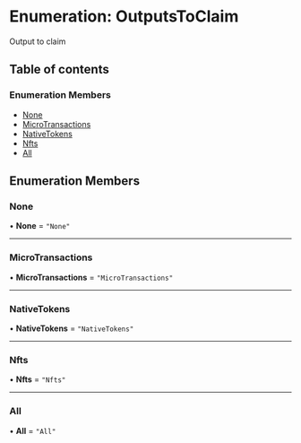# Enumeration: OutputsToClaim

Output to claim

## Table of contents

### Enumeration Members

- [None](OutputsToClaim.md#none)
- [MicroTransactions](OutputsToClaim.md#microtransactions)
- [NativeTokens](OutputsToClaim.md#nativetokens)
- [Nfts](OutputsToClaim.md#nfts)
- [All](OutputsToClaim.md#all)

## Enumeration Members

### None

• **None** = `"None"`

---

### MicroTransactions

• **MicroTransactions** = `"MicroTransactions"`

---

### NativeTokens

• **NativeTokens** = `"NativeTokens"`

---

### Nfts

• **Nfts** = `"Nfts"`

---

### All

• **All** = `"All"`
